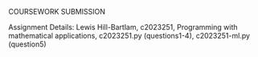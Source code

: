 COURSEWORK SUBMISSION

Assignment Details:
Lewis Hill-Bartlam,
c2023251,
Programming with mathematical applications,
c2023251.py (questions1-4),
c2023251-ml.py (question5)
